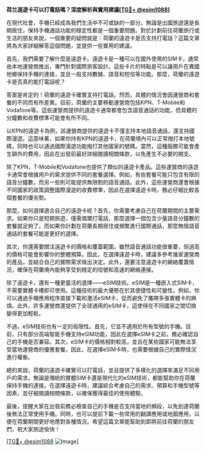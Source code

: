 **荷兰遠遊卡可以打電話嗎？深度解析與實用建議[[TG💪+ @esim1088](https://t.me/s/esim1088)]**

在現代社會，手機已經成為我們生活中不可或缺的一部分。無論是出國旅遊還是長期居住，保持手機通話功能的穩定性都是一個重要問題。對於計劃前往荷蘭旅行或生活的朋友來說，一個重要的疑問就是：荷蘭的遠遊卡是否支持打電話？這篇文章將為大家詳細解答這個問題，並提供一些實用的建議。

首先，我們需要了解什麼是遠遊卡。遠遊卡是一種可以在國外使用的SIM卡，通常由本地運營商推出，專門針對國際旅客設計。這些卡片的特點是可以讓用戶在異國他鄉保持手機的連接，並且一般支持數據、語音和短信等功能。那麼，荷蘭的遠遊卡是否真的能打電話呢？

答案是肯定的！荷蘭的遠遊卡確實支持打電話。然而，具體的情況會因運營商和套餐的不同而有所差異。目前，荷蘭的主要移動運營商包括KPN、T-Mobile和Vodafone等。這些運營商提供的遠遊卡通常都會包含語音通話的功能，但具體的分鐘數和收費標準可能會有所不同。

以KPN的遠遊卡為例，該運營商提供的遠遊卡不僅支持本地語音通話，還支持國際漫遊。這意味著，如果你持有KPN的遠遊卡，在荷蘭境內可以正常撥打本地號碼，同時也可以通過國際漫遊功能撥打其他國家的號碼。當然，這種服務可能會產生額外的費用，因此在出發前最好詳細閱讀相關條款，以免產生不必要的開支。

除了KPN，T-Mobile和Vodafone也提供了類似的遠遊卡產品。這些運營商的遠遊卡通常會根據用戶的需求提供不同的套餐選擇。例如，有些套餐可能只包含有限的語音分鐘數，而另一些則可能提供無限制的語音通話。此外，這些運營商還會根據不同國家的政策調整國際漫遊的收費標準，因此在選擇遠遊卡時，務必仔細比較各個套餐的優劣勢。

那麼，如何選擇適合自己的遠遊卡呢？首先，你需要考慮自己在荷蘭期間的主要需求。如果你只是短期旅遊，僅需偶爾打電話，那麼選擇一個包含少量語音分鐘數的套餐就足夠了。而如果你計劃在荷蘭長期居住或頻繁進行國際通話，那麼無限語音通話的套餐可能是更好的選擇。

其次，你還需要關注遠遊卡的價格和覆蓋範圍。雖然語音通話功能很重要，但過高的價格可能會影響你的整體預算。因此，在選擇遠遊卡時，建議多參考幾家運營商的產品，並結合自己的實際需求做出決定。此外，還要注意遠遊卡的網絡覆蓋情況，確保在荷蘭境內能夠享受到穩定的信號和高速的網絡連接。

除了遠遊卡，還有一種更靈活的選擇——eSIM技術。eSIM是一種嵌入式SIM卡，不需要實體卡槽即可使用。這種技術的最大優勢在於其便捷性和可變性。例如，你可以通過手機應用程序直接下載和激活eSIM卡，從而避免了攜帶多張實體卡的麻煩。此外，許多運營商還提供了全球通用的eSIM卡，這使得在不同國家之間切換變得更加輕鬆。

不過，eSIM技術也有一定的局限性。首先，它並不適用於所有型號的手機。目前，只有部分高端智能手機支持eSIM功能，因此在選擇eSIM卡之前，務必確認自己的手機是否兼容。其次，eSIM卡的價格相對較高，並且在某些國家可能無法享受當地運營商的優惠套餐。因此，在選擇eSIM卡時，也需要根據自己的實際情況進行權衡。

總的來說，荷蘭的遠遊卡確實可以打電話，並且提供了多樣化的選擇來滿足不同用戶的需求。無論是傳統的實體SIM卡還是現代化的eSIM技術，都能幫助你在荷蘭保持手機的連接。在選擇遠遊卡時，建議綜合考慮自己的需求、預算和手機型號等因素，並仔細閱讀相關條款，以確保獲得最佳的使用體驗。

最後，提醒大家在出發前務必檢查自己的手機是否支持當地的頻段，以免到達荷蘭後無法正常使用手機。同時，也可以提前下載一些常用的翻譯應用或地圖應用，以便在荷蘭期間更好地應對各種情況。希望這篇文章能幫助到即將前往荷蘭的朋友們，祝大家旅途愉快！

[[TG💪+ @esim1088](https://t.me/s/esim1088) ![Image](https://i.postimg.cc/4NQfJmqS/Snipaste-2025-05-13-00-14-12.png)]